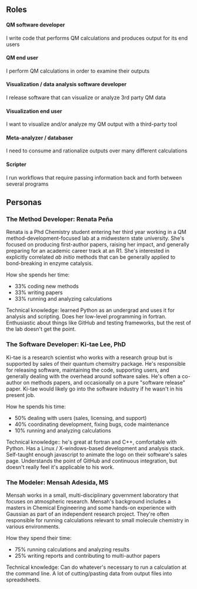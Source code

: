 ## Roles

#### QM software developer
I write code that performs QM calculations and produces output for its end users

#### QM end user
I perform QM calculations in order to examine their outputs

#### Visualization / data analysis software developer
I release software that can visualize or analyze 3rd party QM data

#### Visualization end user
I want to visualize and/or analyze my QM output with a third-party tool

#### Meta-analyzer / databaser
I need to consume and rationalize outputs over many different calculations

#### Scripter
I run workflows that require passing information back and forth between several programs


## Personas
### The Method Developer: Renata Peña
Renata is a Phd Chemistry student entering her third year working in a QM method-development-focused lab at a midwestern state university. She's focused on producing first-author papers, raising her impact, and generally preparing for an academic career track at an R1. She's interested in explicitly correlated _ab initio_ methods that can be generally applied to bond-breaking in enzyme catalysis.

How she spends her time:
- 33% coding new methods
- 33% writing papers
- 33% running and analyzing calculations

Technical knowledge: learned Python as an undergrad and uses it for analysis and scripting. Does her low-level programming in fortran. Enthusiastic about things like GitHub and testing frameworks, but the rest of the lab doesn't get the point.

### The Software Developer: Ki-tae Lee, PhD
Ki-tae is a research scientist who works with a research group but is supported by sales of their quantum chemsitry package. He's responsible for releasing software, maintaining the code, supporting users, and generally dealing with the overhead around software sales. He's often a co-author on methods papers, and occasionally on a pure "software release" paper. Ki-tae would likely go into the software industry if he wasn't in his present job.

How he spends his time:
 - 50% dealing with users (sales, licensing, and support)
 - 40% coordinating development, fixing bugs, code maintenance
 - 10% running and analyzing calculations
 
Technical knowledge:: he's great at fortran and C++, comfortable with Python. Has a Linux / X-windows-based development and analysis stack. Self-taught enough javascript to animate the logo on their software's sales page. Understands the point of GitHub and continuous integration, but doesn't really feel it's applicable to his work.

### The Modeler: Mensah Adesida, MS
Mensah works in a small, multi-disciplinary government laboratory that focuses on atmospheric research. Mensah's background includes a masters in Chemical Engineering and some hands-on experience with Gaussian as part of an independent research project. They're often responsible for running calculations relevant to small molecule chemistry in various environments.

How they spend their time:
 - 75% running calculations and analyzing results
 - 25% writing reports and contributing to multi-author papers
 
Technical knowledge: Can do whatever's necessary to run a calculation at the command line. A lot of cutting/pasting data from output files into spreadsheets.
